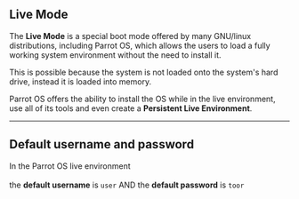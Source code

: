 ## Live Mode ##

The **Live Mode** is a special boot mode offered by many GNU/linux distributions, including Parrot OS, which allows the users
to load a fully working system environment without the need to install it.

This is possible because the system is not loaded onto the system's hard drive, instead it is loaded into memory.

Parrot OS offers the ability to install the OS while in the live environment, use all of its tools and even create a **Persistent Live Environment**.

---

## Default username and password ##

In the Parrot OS live environment
\
\
the **default username** is `user` AND the **default password** is `toor`
